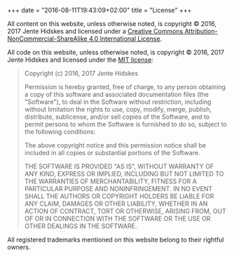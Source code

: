 +++
date = "2016-08-11T19:43:09+02:00"
title = "License"
+++

All content on this website, unless otherwise noted, is copyright © 2016, 2017
Jente Hidskes and licensed under a [Creative Commons
Attribution-NonCommercial-ShareAlike 4.0 International
License](https://creativecommons.org/licenses/by-nc-sa/4.0/).

All code on this website, unless otherwise noted, is copyright © 2016, 2017
Jente Hidskes and licensed under the [MIT
license](https://opensource.org/licenses/MIT):

> Copyright (c) 2016, 2017 Jente Hidskes
>
> Permission is hereby granted, free of charge, to any person obtaining a copy of
> this software and associated documentation files (the "Software"), to deal in
> the Software without restriction, including without limitation the rights to
> use, copy, modify, merge, publish, distribute, sublicense, and/or sell copies of
> the Software, and to permit persons to whom the Software is furnished to do so,
> subject to the following conditions:
>
> The above copyright notice and this permission notice shall be included in all
> copies or substantial portions of the Software.
>
> THE SOFTWARE IS PROVIDED "AS IS", WITHOUT WARRANTY OF ANY KIND, EXPRESS OR
> IMPLIED, INCLUDING BUT NOT LIMITED TO THE WARRANTIES OF MERCHANTABILITY, FITNESS
> FOR A PARTICULAR PURPOSE AND NONINFRINGEMENT. IN NO EVENT SHALL THE AUTHORS OR
> COPYRIGHT HOLDERS BE LIABLE FOR ANY CLAIM, DAMAGES OR OTHER LIABILITY, WHETHER
> IN AN ACTION OF CONTRACT, TORT OR OTHERWISE, ARISING FROM, OUT OF OR IN
> CONNECTION WITH THE SOFTWARE OR THE USE OR OTHER DEALINGS IN THE SOFTWARE.

All registered trademarks mentioned on this website belong to their rightful
owners.

